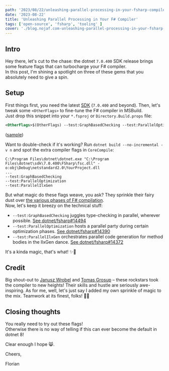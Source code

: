```yaml
---
path: '2023/08/22/unleashing-parallel-processing-in-your-fsharp-compiler/'
date: '2023-08-22'
title: 'Unleashing Parallel Processing in Your F# Compiler'
tags: ['open-source', 'fsharp', 'tooling' ]
cover: './blog.nojaf.com-unleashing-parallel-processing-in-your-fsharp-compiler.jpg'
---
```


## Intro

Hey there, let's cut to the chase: the dotnet `7.0.400` SDK release brings some feature flags that can turbocharge your F# compiler.  
In this post, I'm shining a spotlight on three of these gems that you absolutely need to give a spin.

## Setup

First things first, you need the latest [SDK](https://dotnet.microsoft.com/en-us/download/dotnet/7.0) (`7.0.400` and beyond). Then, let's tweak some `<OtherFlags>` to fine-tune the F# compiler in MSBuild.  
Just drop this snippet into your `*.fsproj` or `Directory.Build.props` file:

```xml
<OtherFlags>$(OtherFlags) --test:GraphBasedChecking --test:ParallelOptimization --test:ParallelIlxGen</OtherFlags>
```

([sample](https://github.com/fsprojects/fantomas/blob/0156a914d08a780745e777c995164be746c926f6/Directory.Build.props#L37))

Want to double-check if it's working? Run `dotnet build --no-incremental -v n` and spot the extra compiler flags in `CoreCompile`:

```
C:\Program Files\dotnet\dotnet.exe "C:\Program Files\dotnet\sdk\7.0.400\FSharp\fsc.dll" -o:obj\Debug\netstandard2.0\YourProject.dll
...
--test:GraphBasedChecking
--test:ParallelOptimization
--test:ParallelIlxGen
```

But what magic do these flags weave, you ask? They sprinkle their fairy dust over [the various phases of F# compilation](https://github.com/dotnet/fsharp/blob/main/docs/overview.md#key-compiler-phases).  
Now, let's keep it breezy on the technical stuff:

- `--test:GraphBasedChecking` juggles type-checking in parallel, wherever possible. [See dotnet/fsharp#14494](https://github.com/dotnet/fsharp/pull/14494)
- `--test:ParallelOptimization` hosts a parallel party during certain optimization phases. [See dotnet/fsharp#14390](https://github.com/dotnet/fsharp/pull/14390)
- `--test:ParallelIlxGen` orchestrates parallel code generation for method bodies in the IlxGen dance. [See dotnet/fsharp#14372](https://github.com/dotnet/fsharp/pull/14372)

It's a kinda magic, that's what! ✨🎩

## Credit

Big shout-out to [Janusz Wrobel](https://github.com/safesparrow) and [Tomas Grosup](https://github.com/t-gro) – these rockstars took the compiler to new heights! Their skills and hustle are seriously awe-inspiring. As for me, well, let's just say I added my own sprinkle of magic to the mix. Teamwork at its finest, folks! 🚀🌟

## Closing thoughts

<div id="try-out-compiler-flags">
You really need to try out these flags!<br />
Otherwise there is no way of telling if this can ever become the default in dotnet 8!
</div>

Clear enough I hope 😸.

Cheers,

Florian
